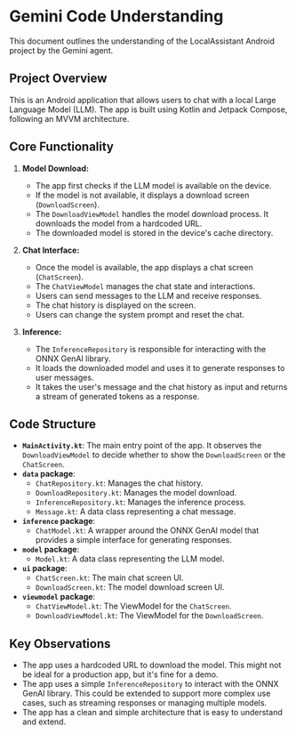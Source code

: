 # Gemini Code Understanding

This document outlines the understanding of the LocalAssistant Android project by the Gemini agent.

## Project Overview

This is an Android application that allows users to chat with a local Large Language Model (LLM). The app is built using Kotlin and Jetpack Compose, following an MVVM architecture.

## Core Functionality

1.  **Model Download:**
    *   The app first checks if the LLM model is available on the device.
    *   If the model is not available, it displays a download screen (`DownloadScreen`).
    *   The `DownloadViewModel` handles the model download process. It downloads the model from a hardcoded URL.
    *   The downloaded model is stored in the device's cache directory.

2.  **Chat Interface:**
    *   Once the model is available, the app displays a chat screen (`ChatScreen`).
    *   The `ChatViewModel` manages the chat state and interactions.
    *   Users can send messages to the LLM and receive responses.
    *   The chat history is displayed on the screen.
    *   Users can change the system prompt and reset the chat.

3.  **Inference:**
    *   The `InferenceRepository` is responsible for interacting with the ONNX GenAI library.
    *   It loads the downloaded model and uses it to generate responses to user messages.
    *   It takes the user's message and the chat history as input and returns a stream of generated tokens as a response.

## Code Structure

*   **`MainActivity.kt`**: The main entry point of the app. It observes the `DownloadViewModel` to decide whether to show the `DownloadScreen` or the `ChatScreen`.
*   **`data` package**:
    *   `ChatRepository.kt`: Manages the chat history.
    *   `DownloadRepository.kt`: Manages the model download.
    *   `InferenceRepository.kt`: Manages the inference process.
    *   `Message.kt`: A data class representing a chat message.
*   **`inference` package**:
    *   `ChatModel.kt`: A wrapper around the ONNX GenAI model that provides a simple interface for generating responses.
*   **`model` package**:
    *   `Model.kt`: A data class representing the LLM model.
*   **`ui` package**:
    *   `ChatScreen.kt`: The main chat screen UI.
    *   `DownloadScreen.kt`: The model download screen UI.
*   **`viewmodel` package**:
    *   `ChatViewModel.kt`: The ViewModel for the `ChatScreen`.
    *   `DownloadViewModel.kt`: The ViewModel for the `DownloadScreen`.

## Key Observations

*   The app uses a hardcoded URL to download the model. This might not be ideal for a production app, but it's fine for a demo.
*   The app uses a simple `InferenceRepository` to interact with the ONNX GenAI library. This could be extended to support more complex use cases, such as streaming responses or managing multiple models.
*   The app has a clean and simple architecture that is easy to understand and extend.
